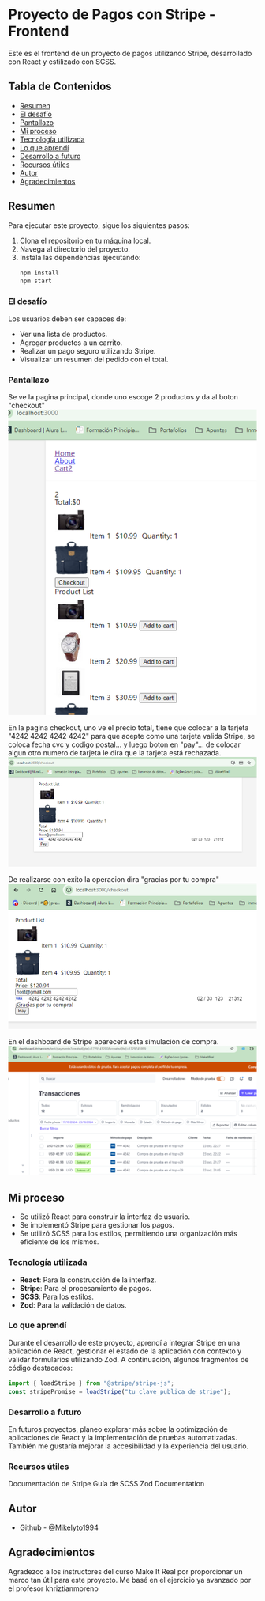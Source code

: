 # Proyecto de Pagos con Stripe - Frontend

Este es el frontend de un proyecto de pagos utilizando Stripe, desarrollado con React y estilizado con SCSS.

## Tabla de Contenidos

- [Resumen](#resumen)
- [El desafío](#el-desafío)
- [Pantallazo](#pantallazo)
- [Mi proceso](#mi-proceso)
- [Tecnología utilizada](#tecnología-utilizada)
- [Lo que aprendí](#lo-que-aprendí)
- [Desarrollo a futuro](#desarrollo-a-futuro)
- [Recursos útiles](#recursos-útiles)
- [Autor](#autor)
- [Agradecimientos](#agradecimientos)

## Resumen

Para ejecutar este proyecto, sigue los siguientes pasos:

1. Clona el repositorio en tu máquina local.
2. Navega al directorio del proyecto.
3. Instala las dependencias ejecutando:
   ```bash
   npm install
   npm start
   ```

### El desafío

Los usuarios deben ser capaces de:

- Ver una lista de productos.
- Agregar productos a un carrito.
- Realizar un pago seguro utilizando Stripe.
- Visualizar un resumen del pedido con el total.

### Pantallazo

Se ve la pagina principal, donde uno escoge 2 productos y da al boton "checkout"
![alt text](image.png)

En la pagina checkout, uno ve el precio total, tiene que colocar a la tarjeta "4242 4242 4242 4242" para que acepte como una tarjeta valida Stripe, se coloca fecha cvc y codigo postal... y luego boton en "pay"... de colocar algun otro numero de tarjeta le dira que la tarjeta está rechazada.
![alt text](image-1.png)

De realizarse con exito la operacion dira "gracias por tu compra"
![alt text](image-2.png)

En el dashboard de Stripe aparecerá esta simulación de compra.
![alt text](image-3.png)

## Mi proceso

- Se utilizó React para construir la interfaz de usuario.
- Se implementó Stripe para gestionar los pagos.
- Se utilizó SCSS para los estilos, permitiendo una organización más eficiente de los mismos.

### Tecnología utilizada

- **React**: Para la construcción de la interfaz.
- **Stripe**: Para el procesamiento de pagos.
- **SCSS**: Para los estilos.
- **Zod**: Para la validación de datos.

### Lo que aprendí

Durante el desarrollo de este proyecto, aprendí a integrar Stripe en una aplicación de React, gestionar el estado de la aplicación con contexto y validar formularios utilizando Zod. A continuación, algunos fragmentos de código destacados:

```javascript
import { loadStripe } from "@stripe/stripe-js";
const stripePromise = loadStripe("tu_clave_publica_de_stripe");
```

### Desarrollo a futuro

En futuros proyectos, planeo explorar más sobre la optimización de aplicaciones de React y la implementación de pruebas automatizadas. También me gustaría mejorar la accesibilidad y la experiencia del usuario.

### Recursos útiles

Documentación de Stripe
Guía de SCSS
Zod Documentation

## Autor

- Github - [@Mikelyto1994](https://github.com/Mikelyto1994)

## Agradecimientos

Agradezco a los instructores del curso Make It Real por proporcionar un marco tan útil para este proyecto. Me basé en el ejercicio ya avanzado por el profesor khriztianmoreno
